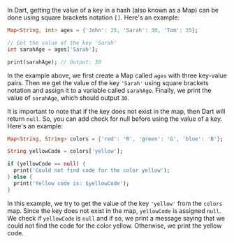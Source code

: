 In Dart, getting the value of a key in a hash (also known as a Map) can be done using square brackets notation `[]`. Here's an example:

```dart
Map<String, int> ages = {'John': 25, 'Sarah': 30, 'Tom': 35};

// Get the value of the key 'Sarah'
int sarahAge = ages['Sarah'];

print(sarahAge); // Output: 30
```

In the example above, we first create a Map called `ages` with three key-value pairs. Then we get the value of the key `'Sarah'` using square brackets notation and assign it to a variable called `sarahAge`. Finally, we print the value of `sarahAge`, which should output `30`.

It is important to note that if the key does not exist in the map, then Dart will return `null`. So, you can add check for null before using the value of a key. Here's an example:

```dart
Map<String, String> colors = {'red': 'R', 'green': 'G', 'blue': 'B'};

String yellowCode = colors['yellow'];

if (yellowCode == null) {
  print('Could not find code for the color yellow');
} else {
  print('Yellow code is: $yellowCode');
}
```

In this example, we try to get the value of the key `'yellow'` from the `colors` map. Since the key does not exist in the map, `yellowCode` is assigned `null`. We check if `yellowCode` is `null` and if so, we print a message saying that we could not find the code for the color yellow. Otherwise, we print the yellow code.